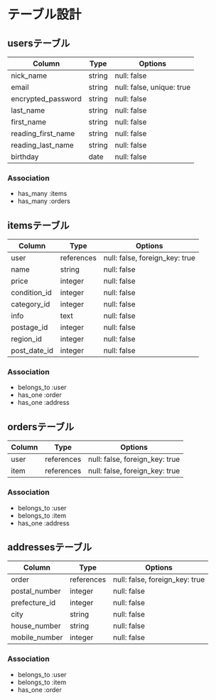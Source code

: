 # テーブル設計

## usersテーブル

| Column             | Type    | Options                   |
| ------------------ | ------- | ------------------------- |
| nick_name          | string  | null: false               |
| email              | string  | null: false, unique: true |
| encrypted_password | string  | null: false               |
| last_name          | string  | null: false               |
| first_name         | string  | null: false               |
| reading_first_name | string  | null: false               |
| reading_last_name  | string  | null: false               |
| birthday           | date    | null: false               |

### Association

- has_many :items
- has_many :orders


## itemsテーブル

| Column       | Type       | Options                        |
| ------------ | ---------- | ------------------------------ |
| user         | references | null: false, foreign_key: true |
| name         | string     | null: false                    |
| price        | integer    | null: false                    |
| condition_id | integer    | null: false                    |
| category_id  | integer    | null: false                    |
| info         | text       | null: false                    |
| postage_id   | integer    | null: false                    |
| region_id    | integer    | null: false                    |
| post_date_id | integer    | null: false                    |

### Association

- belongs_to :user
- has_one    :order
- has_one    :address


## ordersテーブル

| Column    | Type       | Options                        |
| --------- | ---------- | ------------------------------ |
| user      | references | null: false, foreign_key: true |
| item      | references | null: false, foreign_key: true |

### Association

- belongs_to :user
- belongs_to :item
- has_one    :address


## addressesテーブル

| Column        | Type       | Options                        |
| ------------- | ---------- | ------------------------------ |
| order         | references | null: false, foreign_key: true |
| postal_number | integer    | null: false                    |
| prefecture_id | integer    | null: false                    |
| city          | string     | null: false                    |
| house_number  | string     | null: false                    |
| mobile_number | integer    | null: false                    |

### Association

- belongs_to :user
- belongs_to :item
- has_one    :order
